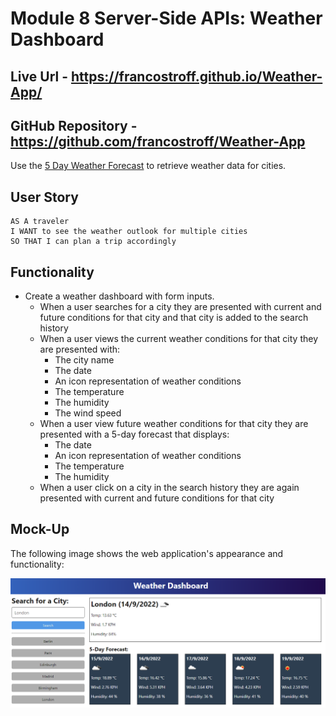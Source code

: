 # Module 8 Server-Side APIs: Weather Dashboard

## Live Url - https://francostroff.github.io/Weather-App/
## GitHub Repository - https://github.com/francostroff/Weather-App

Use the [5 Day Weather Forecast](https://openweathermap.org/forecast5) to retrieve weather data for cities. 

## User Story

```text
AS A traveler
I WANT to see the weather outlook for multiple cities
SO THAT I can plan a trip accordingly
```

## Functionality

* Create a weather dashboard with form inputs.
  * When a user searches for a city they are presented with current and future conditions for that city and that city is added to the search history
  * When a user views the current weather conditions for that city they are presented with:
    * The city name
    * The date
    * An icon representation of weather conditions
    * The temperature
    * The humidity
    * The wind speed
  * When a user view future weather conditions for that city they are presented with a 5-day forecast that displays:
    * The date
    * An icon representation of weather conditions
    * The temperature
    * The humidity
  * When a user click on a city in the search history they are again presented with current and future conditions for that city

## Mock-Up

The following image shows the web application's appearance and functionality:

![The weather app includes a search option, a list of cities, and a five-day forecast and current weather conditions for London.](./assets/10-server-side-apis-challenge-demo.png)

